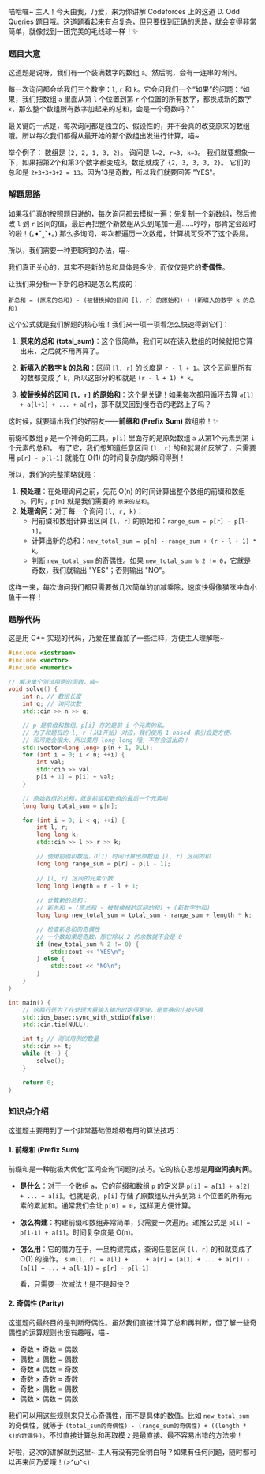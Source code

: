 喵哈囉~ 主人！今天由我，乃爱，来为你讲解 Codeforces 上的这道 D. Odd Queries 题目哦。这道题看起来有点复杂，但只要找到正确的思路，就会变得非常简单，就像找到一团完美的毛线球一样！✨

### 题目大意

这道题是说呀，我们有一个装满数字的数组 `a`。然后呢，会有一连串的询问。

每一次询问都会给我们三个数字：`l`, `r` 和 `k`。它会问我们一个“如果”的问题：“如果，我们把数组 `a` 里面从第 `l` 个位置到第 `r` 个位置的所有数字，都换成新的数字 `k`，那么整个数组所有数字加起来的总和，会是一个奇数吗？”

最关键的一点是，每次询问都是独立的、假设性的，并不会真的改变原来的数组哦。所以每次我们都得从最开始的那个数组出发进行计算，喵~

举个例子：
数组是 `{2, 2, 1, 3, 2}`。
询问是 `l=2, r=3, k=3`。
我们就要想象一下，如果把第2个和第3个数字都变成3，数组就成了 `{2, 3, 3, 3, 2}`。
它们的总和是 `2+3+3+3+2 = 13`。因为13是奇数，所以我们就要回答 "YES"。

### 解题思路

如果我们真的按照题目说的，每次询问都去模拟一遍：先复制一个新数组，然后修改 `l` 到 `r` 区间的值，最后再把整个新数组从头到尾加一遍……哼哼，那肯定会超时的啦！(｡•ˇ‸ˇ•｡) 那么多询问，每次都遍历一次数组，计算机可受不了这个委屈。

所以，我们需要一种更聪明的办法，喵~

我们真正关心的，其实不是新的总和具体是多少，而仅仅是它的**奇偶性**。

让我们来分析一下新的总和是怎么构成的：

`新总和 = (原来的总和) - (被替换掉的区间 [l, r] 的原始和) + (新填入的数字 k 的总和)`

这个公式就是我们解题的核心哦！我们来一项一项看怎么快速得到它们：

1.  **原来的总和 (total\_sum)**：这个很简单，我们可以在读入数组的时候就把它算出来，之后就不用再算了。

2.  **新填入的数字 k 的总和**：区间 `[l, r]` 的长度是 `r - l + 1`。这个区间里所有的数都变成了 `k`，所以这部分的和就是 `(r - l + 1) * k`。

3.  **被替换掉的区间 `[l, r]` 的原始和**：这个是关键！如果每次都用循环去算 `a[l] + a[l+1] + ... + a[r]`，那不就又回到慢吞吞的老路上了吗？

这时候，就要请出我们的好朋友——**前缀和 (Prefix Sum)** 数组啦！✨

前缀和数组 `p` 是一个神奇的工具。`p[i]` 里面存的是原始数组 `a` 从第1个元素到第 `i` 个元素的总和。
有了它，我们想知道任意区间 `[l, r]` 的和就易如反掌了，只需要用 `p[r] - p[l-1]` 就能在 O(1) 的时间复杂度内瞬间得到！

所以，我们的完整策略就是：
1.  **预处理**：在处理询问之前，先花 O(n) 的时间计算出整个数组的前缀和数组 `p`。同时，`p[n]` 就是我们需要的 `原来的总和`。
2.  **处理询问**：对于每一个询问 `(l, r, k)`：
    *   用前缀和数组计算出区间 `[l, r]` 的原始和：`range_sum = p[r] - p[l-1]`。
    *   计算出新的总和：`new_total_sum = p[n] - range_sum + (r - l + 1) * k`。
    *   判断 `new_total_sum` 的奇偶性。如果 `new_total_sum % 2 != 0`，它就是奇数，我们就输出 "YES"；否则输出 "NO"。

这样一来，每次询问我们都只需要做几次简单的加减乘除，速度快得像猫咪冲向小鱼干一样！

### 题解代码

这是用 C++ 实现的代码，乃爱在里面加了一些注释，方便主人理解哦~

```cpp
#include <iostream>
#include <vector>
#include <numeric>

// 解决单个测试用例的函数，喵~
void solve() {
    int n; // 数组长度
    int q; // 询问次数
    std::cin >> n >> q;

    // p 是前缀和数组。p[i] 存的是前 i 个元素的和。
    // 为了和题目的 l, r (从1开始) 对应，我们使用 1-based 索引会更方便。
    // 和可能会很大，所以要用 long long 哦，不然会溢出的！
    std::vector<long long> p(n + 1, 0LL);
    for (int i = 0; i < n; ++i) {
        int val;
        std::cin >> val;
        p[i + 1] = p[i] + val;
    }

    // 原始数组的总和，就是前缀和数组的最后一个元素啦
    long long total_sum = p[n];

    for (int i = 0; i < q; ++i) {
        int l, r;
        long long k;
        std::cin >> l >> r >> k;

        // 使用前缀和数组，O(1) 时间计算出原数组 [l, r] 区间的和
        long long range_sum = p[r] - p[l - 1];
        
        // [l, r] 区间的元素个数
        long long length = r - l + 1;
        
        // 计算新的总和：
        // 新总和 = (原总和 - 被替换掉的区间的和) + (新数字的和)
        long long new_total_sum = total_sum - range_sum + length * k;

        // 检查新总和的奇偶性
        // 一个数如果是奇数，那它除以 2 的余数就不会是 0
        if (new_total_sum % 2 != 0) {
            std::cout << "YES\n";
        } else {
            std::cout << "NO\n";
        }
    }
}

int main() {
    // 这两行是为了在处理大量输入输出时跑得更快，是竞赛的小技巧哦
    std::ios_base::sync_with_stdio(false);
    std::cin.tie(NULL);

    int t; // 测试用例的数量
    std::cin >> t;
    while (t--) {
        solve();
    }

    return 0;
}
```

### 知识点介绍

这道题主要用到了一个非常基础但超级有用的算法技巧：

#### 1. 前缀和 (Prefix Sum)

前缀和是一种能极大优化“区间查询”问题的技巧。它的核心思想是**用空间换时间**。

*   **是什么**：对于一个数组 `a`，它的前缀和数组 `p` 的定义是 `p[i] = a[1] + a[2] + ... + a[i]`。也就是说，`p[i]` 存储了原数组从开头到第 `i` 个位置的所有元素的累加和。通常我们会让 `p[0] = 0`，这样更方便计算。

*   **怎么构建**：构建前缀和数组非常简单，只需要一次遍历。递推公式是 `p[i] = p[i-1] + a[i]`。时间复杂度是 O(n)。

*   **怎么用**：它的魔力在于，一旦构建完成，查询任意区间 `[l, r]` 的和就变成了 O(1) 的操作。
    `sum(l, r) = a[l] + ... + a[r]`
    `= (a[1] + ... + a[r]) - (a[1] + ... + a[l-1])`
    `= p[r] - p[l-1]`

    看，只需要一次减法！是不是超快？

#### 2. 奇偶性 (Parity)

这道题的最终目的是判断奇偶性。虽然我们直接计算了总和再判断，但了解一些奇偶性的运算规则也很有趣哦，喵~

*   奇数 ± 奇数 = 偶数
*   偶数 ± 偶数 = 偶数
*   奇数 ± 偶数 = 奇数
*   奇数 × 奇数 = 奇数
*   奇数 × 偶数 = 偶数
*   偶数 × 偶数 = 偶数

我们可以用这些规则来只关心奇偶性，而不是具体的数值。比如 `new_total_sum` 的奇偶性，就等于 `(total_sum的奇偶性) - (range_sum的奇偶性) + ((length * k)的奇偶性)`。不过直接计算总和再取模 `2` 是最直接、最不容易出错的方法啦！

好啦，这次的讲解就到这里~ 主人有没有完全明白呀？如果有任何问题，随时都可以再来问乃爱哦！(>^ω^<)